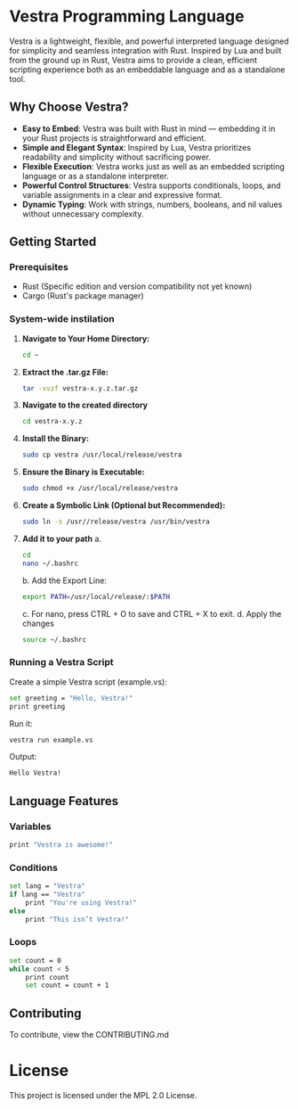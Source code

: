 # **Vestra Programming Language**

Vestra is a lightweight, flexible, and powerful interpreted language designed for simplicity and seamless integration with Rust. Inspired by Lua and built from the ground up in Rust, Vestra aims to provide a clean, efficient scripting experience both as an embeddable language and as a standalone tool.

## **Why Choose Vestra?**

- **Easy to Embed**: Vestra was built with Rust in mind — embedding it in your Rust projects is straightforward and efficient.
- **Simple and Elegant Syntax**: Inspired by Lua, Vestra prioritizes readability and simplicity without sacrificing power.
- **Flexible Execution**: Vestra works just as well as an embedded scripting language or as a standalone interpreter.
- **Powerful Control Structures**: Vestra supports conditionals, loops, and variable assignments in a clear and expressive format.
- **Dynamic Typing**: Work with strings, numbers, booleans, and nil values without unnecessary complexity.

## **Getting Started**

### Prerequisites

- Rust (Specific edition and version compatibility not yet known)
- Cargo (Rust's package manager)


### **System-wide instilation**

1. **Navigate to Your Home Directory:**

   ```bash
   cd ~
   ```

2. **Extract the .tar.gz File:**

   ```bash
   tar -xvzf vestra-x.y.z.tar.gz
   ```

3. **Navigate to the created directory**

   ```bash
   cd vestra-x.y.z
   ```

4. **Install the Binary:**

   ```bash
   sudo cp vestra /usr/local/release/vestra
   ```

5. **Ensure the Binary is Executable:**

   ```bash
   sudo chmod +x /usr/local/release/vestra
   ```

6. **Create a Symbolic Link (Optional but Recommended):**

   ```bash
   sudo ln -s /usr//release/vestra /usr/bin/vestra
   ```
7. **Add it to your path**
   a.
   ```bash
   cd
   nano ~/.bashrc
   ```
   b. Add the Export Line:
   ```bash
   export PATH=/usr/local/release/:$PATH
   ```
   c. For nano, press CTRL + O to save and CTRL + X to exit.
   d. Apply the changes
   ```bash
   source ~/.bashrc
   ```
### Running a Vestra Script

Create a simple Vestra script (example.vs):

```bash
set greeting = "Hello, Vestra!"
print greeting
```

Run it:

```bash
vestra run example.vs
```

Output:

```bash
Hello Vestra!
```

## **Language Features**

### Variables

```bash
print "Vestra is awesome!"
```

### Conditions

```bash
set lang = "Vestra"
if lang == "Vestra"
    print "You're using Vestra!"
else
    print "This isn’t Vestra!"
```

### Loops

```bash
set count = 0
while count < 5
    print count
    set count = count + 1
```

## **Contributing**

To contribute, view the CONTRIBUTING.md

# **License**

This project is licensed under the MPL 2.0 License.
